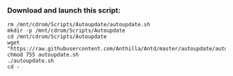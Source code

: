 ### Download and launch this script:

```
rm /mnt/cdrom/Scripts/Autoupdate/autoupdate.sh
mkdir -p /mnt/cdrom/Scripts/Autoupdate
cd /mnt/cdrom/Scripts/Autoupdate
wget "https://raw.githubusercontent.com/Anthilla/Antd/master/autoupdate/autoupdate.sh"
chmod 755 autoupdate.sh
./autoupdate.sh
cd -

```
